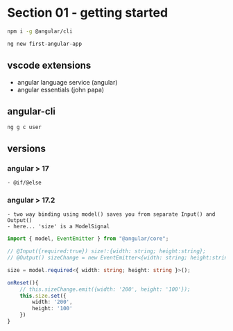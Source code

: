 # Section 01 - getting started

```sh
npm i -g @angular/cli

ng new first-angular-app
```

## vscode extensions

- angular language service (angular)
- angular essentials (john papa)

## angular-cli

```
ng g c user
```

## versions

### angular > 17

    - @if/@else

### angular > 17.2

    - two way binding using model() saves you from separate Input() and Output()
    - here... 'size' is a ModelSignal

```ts
import { model, EventEmitter } from "@angular/core";

// @Input({required:true}) size!:{width: string; height:string};
// @Output() sizeChange = new EventEmitter<{width: string; height:string}>();

size = model.required<{ width: string; height: string }>();

onReset(){
    // this.sizeChange.emit({width: '200', height: '100'});
    this.size.set({
        width: '200',
        height: '100'
    })
}
```
